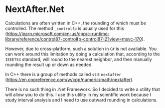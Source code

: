 # NextAfter.Net

Calculations are often written in C++, the rounding of which must be controlled. The method `_controlfp` is usually used for this (https://learn.microsoft.com/en-us/cpp/c-runtime-library/reference/control87-controlfp-control87-2?view=msvc-170).

However, due to cross-platform, such a solution in `C#` is not available. You can work around this limitation by doing a calculation that, according to the `IEEE754` standard, will round to the nearest neighbor, and then manually rounding the result up or down as needed.

In C++ there is a group of methods called `std:nextafter` (https://en.cppreference.com/w/cpp/numeric/math/nextafter).

There is no such thing in .Net Framework. So I decided to write a utility that will allow you to do this. I use this utility in my scientific work because I study interval analysis and I need to use outward rounding in calculations.
